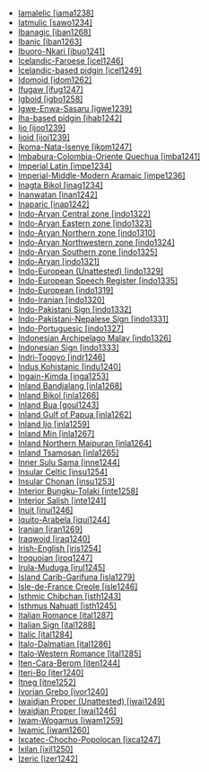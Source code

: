 - [Iamalelic [iama1238]](tree/aust1307/mala1545/cent2237/east2712/ocea1241/west2818/papu1253/nucl1744/nort2848/bwai1241/iama1238/md.ini)
- [Iatmulic [sawo1234]](tree/nduu1242/nucl1642/sawo1235/sawo1234/md.ini)
- [Ibanagic [iban1268]](tree/aust1307/mala1545/nort3238/caga1241/iban1268/md.ini)
- [Ibanic [iban1263]](tree/aust1307/mala1545/mala1536/nort3170/mala1538/nucl1733/iban1263/md.ini)
- [Ibuoro-Nkari [ibuo1241]](tree/atla1278/volt1241/benu1247/delt1251/obol1242/cent2253/ibuo1241/md.ini)
- [Icelandic-Faroese [icel1246]](tree/indo1319/germ1287/nort3152/nort3160/west2805/icel1246/md.ini)
- [Icelandic-based pidgin [icel1249]](tree/pidg1258/icel1249/md.ini)
- [Idomoid [idom1262]](tree/atla1278/volt1241/benu1247/idom1262/md.ini)
- [Ifugaw [ifug1247]](tree/aust1307/mala1545/nort3238/meso1254/sout3211/cent2296/nort3240/nucl1754/ifug1247/md.ini)
- [Igboid [igbo1258]](tree/atla1278/volt1241/benu1247/igbo1258/md.ini)
- [Igwe-Enwa-Sasaru [igwe1239]](tree/atla1278/volt1241/benu1247/akpe1249/edoi1239/nort3182/unun9932/igwe1239/md.ini)
- [Iha-based pidgin [ihab1242]](tree/pidg1258/ihab1242/md.ini)
- [Ijo [ijoo1239]](tree/ijoi1239/ijoo1239/md.ini)
- [Ijoid [ijoi1239]](tree/ijoi1239/md.ini)
- [Ikoma-Nata-Isenye [ikom1247]](tree/atla1278/volt1241/benu1247/bant1294/sout3152/narr1281/east2731/nort3203/grea1289/east2750/nyan1318/sout3201/ikom1247/md.ini)
- [Imbabura-Colombia-Oriente Quechua [imba1241]](tree/quec1387/quec1388/quec1389/colo1257/ecua1249/imba1241/md.ini)
- [Imperial Latin [impe1234]](tree/indo1319/ital1284/lati1262/lati1263/impe1234/md.ini)
- [Imperial-Middle-Modern Aramaic [impe1236]](tree/afro1255/semi1276/west2786/cent2236/nort3165/aram1259/impe1236/md.ini)
- [Inagta Bikol [inag1234]](tree/aust1307/mala1545/grea1284/cent2246/biko1240/inag1234/md.ini)
- [Inanwatan [inan1242]](tree/inan1242/md.ini)
- [Inaparic [inap1242]](tree/araw1281/sout3131/puru1265/inap1242/md.ini)
- [Indo-Aryan Central zone [indo1322]](tree/indo1319/indo1320/indo1321/indo1322/md.ini)
- [Indo-Aryan Eastern zone [indo1323]](tree/indo1319/indo1320/indo1321/indo1323/md.ini)
- [Indo-Aryan Northern zone [indo1310]](tree/indo1319/indo1320/indo1321/indo1310/md.ini)
- [Indo-Aryan Northwestern zone [indo1324]](tree/indo1319/indo1320/indo1321/indo1324/md.ini)
- [Indo-Aryan Southern zone [indo1325]](tree/indo1319/indo1320/indo1321/indo1325/md.ini)
- [Indo-Aryan [indo1321]](tree/indo1319/indo1320/indo1321/md.ini)
- [Indo-European (Unattested) [indo1329]](tree/unat1236/indo1329/md.ini)
- [Indo-European Speech Register [indo1335]](tree/spee1234/indo1335/md.ini)
- [Indo-European [indo1319]](tree/indo1319/md.ini)
- [Indo-Iranian [indo1320]](tree/indo1319/indo1320/md.ini)
- [Indo-Pakistani Sign [indo1332]](tree/sign1238/deaf1237/indo1331/indo1332/md.ini)
- [Indo-Pakistani-Nepalese Sign [indo1331]](tree/sign1238/deaf1237/indo1331/md.ini)
- [Indo-Portuguesic [indo1327]](tree/indo1319/ital1284/lati1262/lati1263/impe1234/roma1334/ital1285/west2813/shif1234/sout3183/west2838/gali1263/macr1272/indo1327/md.ini)
- [Indonesian Archipelago Malay [indo1326]](tree/aust1307/mala1545/mala1536/nort3170/mala1538/nucl1733/indo1326/md.ini)
- [Indonesian Sign [indo1333]](tree/sign1238/deaf1237/lsfi1234/asli1244/mala1548/indo1333/md.ini)
- [Indri-Togoyo [indr1246]](tree/atla1278/volt1241/nort3149/came1255/uban1244/sere1262/sere1266/indr1246/md.ini)
- [Indus Kohistanic [indu1240]](tree/indo1319/indo1320/indo1321/indo1324/kohi1251/indu1240/md.ini)
- [Ingain-Kimda [inga1253]](tree/nucl1710/jeee1236/jeme1246/inga1253/md.ini)
- [Inland Bandjalang [inla1268]](tree/pama1250/sout3135/news1235/band1357/band1339/inla1268/md.ini)
- [Inland Bikol [inla1266]](tree/aust1307/mala1545/grea1284/cent2246/biko1240/inla1266/md.ini)
- [Inland Bua [goul1243]](tree/atla1278/volt1241/nort3149/buak1234/adam1257/goul1243/md.ini)
- [Inland Gulf of Papua [inla1262]](tree/anim1240/inla1262/md.ini)
- [Inland Ijo [inla1259]](tree/ijoi1239/ijoo1239/west2446/inla1259/md.ini)
- [Inland Min [inla1267]](tree/sino1245/sini1245/minn1248/inla1267/md.ini)
- [Inland Northern Maipuran [inla1264]](tree/araw1281/nort2990/inla1264/md.ini)
- [Inland Tsamosan [inla1265]](tree/sali1255/tsam1241/inla1265/md.ini)
- [Inner Sulu Sama [inne1244]](tree/aust1307/mala1545/basa1291/grea1283/sama1302/sulu1242/inne1244/md.ini)
- [Insular Celtic [insu1254]](tree/indo1319/celt1248/nucl1715/tgbc1234/insu1254/md.ini)
- [Insular Chonan [insu1253]](tree/chon1288/insu1253/md.ini)
- [Interior Bungku-Tolaki [inte1258]](tree/aust1307/mala1545/cele1242/east2488/sout2928/bung1268/west2566/inte1258/md.ini)
- [Interior Salish [inte1241]](tree/sali1255/inte1241/md.ini)
- [Inuit [inui1246]](tree/eski1264/eski1265/inui1246/md.ini)
- [Iquito-Arabela [iqui1244]](tree/zapa1251/iqui1244/md.ini)
- [Iranian [iran1269]](tree/indo1319/indo1320/iran1269/md.ini)
- [Iraqwoid [iraq1240]](tree/afro1255/cush1243/sout3054/west2720/nort3164/iraq1240/md.ini)
- [Irish-English [iris1254]](tree/spee1234/iris1254/md.ini)
- [Iroquoian [iroq1247]](tree/iroq1247/md.ini)
- [Irula-Muduga [irul1245]](tree/drav1251/sout3133/sout3138/tami1291/tami1292/tami1293/tami1294/irul1245/md.ini)
- [Island Carib-Garifuna [isla1279]](tree/araw1281/nort2990/cari1281/isla1279/md.ini)
- [Isle-de-France Creole [isle1246]](tree/indo1319/ital1284/lati1262/lati1263/impe1234/roma1334/ital1285/west2813/shif1234/nort3208/gall1280/oila1234/cent2283/macr1273/isle1246/md.ini)
- [Isthmic Chibchan [isth1243]](tree/chib1249/core1252/isth1243/md.ini)
- [Isthmus Nahuatl [isth1245]](tree/utoa1244/sout3136/cora1261/azte1234/east2720/isth1245/md.ini)
- [Italian Romance [ital1287]](tree/indo1319/ital1284/lati1262/lati1263/impe1234/roma1334/ital1285/ital1286/ital1287/md.ini)
- [Italian Sign [ital1288]](tree/sign1238/deaf1237/lsfi1234/ital1288/md.ini)
- [Italic [ital1284]](tree/indo1319/ital1284/md.ini)
- [Italo-Dalmatian [ital1286]](tree/indo1319/ital1284/lati1262/lati1263/impe1234/roma1334/ital1285/ital1286/md.ini)
- [Italo-Western Romance [ital1285]](tree/indo1319/ital1284/lati1262/lati1263/impe1234/roma1334/ital1285/md.ini)
- [Iten-Cara-Berom [iten1244]](tree/atla1278/volt1241/benu1247/benu1248/bero1241/iten1244/md.ini)
- [Iteri-Bo [iter1240]](tree/left1242/nucl1244/iter1240/md.ini)
- [Itneg [itne1252]](tree/aust1307/mala1545/nort3238/meso1254/sout3211/cent2296/nort3240/kali1310/itne1252/md.ini)
- [Ivorian Grebo [ivor1240]](tree/atla1278/volt1241/krua1234/west2485/greb1257/ivor1240/md.ini)
- [Iwaidjan Proper (Unattested) [iwai1249]](tree/unat1236/iwai1249/md.ini)
- [Iwaidjan Proper [iwai1246]](tree/iwai1246/md.ini)
- [Iwam-Wogamus [iwam1259]](tree/sepi1257/iwam1259/md.ini)
- [Iwamic [iwam1260]](tree/sepi1257/iwam1259/iwam1260/md.ini)
- [Ixcatec-Chocho-Popolocan [ixca1247]](tree/otom1299/east2557/popo1292/popo1293/ixca1247/md.ini)
- [Ixilan [ixil1250]](tree/maya1287/core1254/quic1274/grea1277/ixil1250/md.ini)
- [Izeric [izer1242]](tree/atla1278/volt1241/benu1247/benu1248/benu1249/sout3163/nucl1795/izer1242/md.ini)
